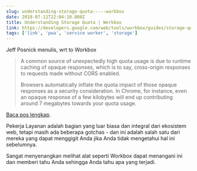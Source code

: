 ```yaml
---
slug: understanding-storage-quota-----workbox
date: 2018-07-11T22:04:10.808Z
title: Understanding Storage Quota | Workbox
link: https://developers.google.com/web/tools/workbox/guides/storage-quota
tags: ['link', 'pwa', 'service worker', 'storage']
---
```

Jeff Posnick menulis, wrt to Workbox

> A common source of unexpectedly high quota usage is due to runtime caching of opaque responses, which is to say, cross-origin responses to requests made without CORS enabled.
> 
> Browsers automatically inflate the quota impact of those opaque responses as a security consideration. In Chrome, for instance, even an opaque response of a few kilobytes will end up contributing around 7 megabytes towards your quota usage.


[Baca pos lengkap](https://developers.google.com/web/tools/workbox/guides/storage-quota).

Pekerja Layanan adalah bagian yang luar biasa dan integral dari ekosistem web, tetapi masih ada beberapa gotchas - dan ini adalah salah satu dari mereka yang dapat menggigit Anda jika Anda tidak mengetahui hal ini sebelumnya.

Sangat menyenangkan melihat alat seperti Workbox dapat menangani ini dan memberi tahu Anda sehingga Anda tahu apa yang terjadi.


